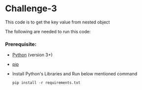 # Challenge-3

 This code is to get the key value from nested object 
 
 The following are needed to run this code: 

### Prerequisite: 

- [Python](https://www.python.org/downloads/) (version 3+)
- [pip](https://pip.pypa.io/en/stable/installing/)

- Install Python's Libraries and Run below mentioned command
  
      pip install -r requirements.txt
